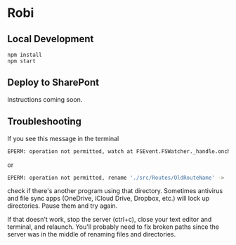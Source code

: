 # Robi

## Local Development
```console
npm install
npm start
```

## Deploy to SharePont
Instructions coming soon.

## Troubleshooting
If you see this message in the terminal

```sh
EPERM: operation not permitted, watch at FSEvent.FSWatcher._handle.onchange
```
or
```sh
EPERM: operation not permitted, rename './src/Routes/OldRouteName' -> './src/Routes/NewRouteName'
```

check if there's another program using that directory. Sometimes antivirus and file sync apps (OneDrive, iCloud Drive, Dropbox, etc.) will lock up directories. Pause them and try again.

If that doesn't work, stop the server (ctrl+c), close your text editor and terminal, and relaunch. You'll probably need to fix broken paths since the server was in the middle of renaming files and directories.
